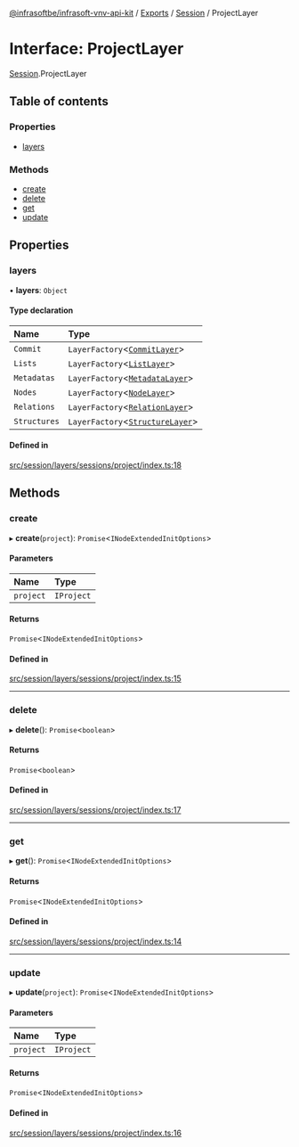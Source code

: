 [@infrasoftbe/infrasoft-vnv-api-kit](../README.md) / [Exports](../modules.md) / [Session](../modules/Session.md) / ProjectLayer

# Interface: ProjectLayer

[Session](../modules/Session.md).ProjectLayer

## Table of contents

### Properties

- [layers](Session.ProjectLayer.md#layers)

### Methods

- [create](Session.ProjectLayer.md#create)
- [delete](Session.ProjectLayer.md#delete)
- [get](Session.ProjectLayer.md#get)
- [update](Session.ProjectLayer.md#update)

## Properties

### layers

• **layers**: `Object`

#### Type declaration

| Name | Type |
| :------ | :------ |
| `Commit` | `LayerFactory`\<[`CommitLayer`](Session.CommitLayer.md)\> |
| `Lists` | `LayerFactory`\<[`ListLayer`](Session.ListLayer.md)\> |
| `Metadatas` | `LayerFactory`\<[`MetadataLayer`](Session.MetadataLayer.md)\> |
| `Nodes` | `LayerFactory`\<[`NodeLayer`](Session.NodeLayer.md)\> |
| `Relations` | `LayerFactory`\<[`RelationLayer`](Session.RelationLayer.md)\> |
| `Structures` | `LayerFactory`\<[`StructureLayer`](Session.StructureLayer.md)\> |

#### Defined in

[src/session/layers/sessions/project/index.ts:18](https://github.com/infrasoftbe/Infrasoft-vnv-api-kit/blob/63c0e77/src/session/layers/sessions/project/index.ts#L18)

## Methods

### create

▸ **create**(`project`): `Promise`\<`INodeExtendedInitOptions`\>

#### Parameters

| Name | Type |
| :------ | :------ |
| `project` | `IProject` |

#### Returns

`Promise`\<`INodeExtendedInitOptions`\>

#### Defined in

[src/session/layers/sessions/project/index.ts:15](https://github.com/infrasoftbe/Infrasoft-vnv-api-kit/blob/63c0e77/src/session/layers/sessions/project/index.ts#L15)

___

### delete

▸ **delete**(): `Promise`\<`boolean`\>

#### Returns

`Promise`\<`boolean`\>

#### Defined in

[src/session/layers/sessions/project/index.ts:17](https://github.com/infrasoftbe/Infrasoft-vnv-api-kit/blob/63c0e77/src/session/layers/sessions/project/index.ts#L17)

___

### get

▸ **get**(): `Promise`\<`INodeExtendedInitOptions`\>

#### Returns

`Promise`\<`INodeExtendedInitOptions`\>

#### Defined in

[src/session/layers/sessions/project/index.ts:14](https://github.com/infrasoftbe/Infrasoft-vnv-api-kit/blob/63c0e77/src/session/layers/sessions/project/index.ts#L14)

___

### update

▸ **update**(`project`): `Promise`\<`INodeExtendedInitOptions`\>

#### Parameters

| Name | Type |
| :------ | :------ |
| `project` | `IProject` |

#### Returns

`Promise`\<`INodeExtendedInitOptions`\>

#### Defined in

[src/session/layers/sessions/project/index.ts:16](https://github.com/infrasoftbe/Infrasoft-vnv-api-kit/blob/63c0e77/src/session/layers/sessions/project/index.ts#L16)
